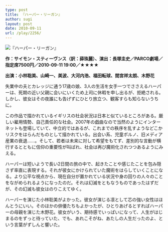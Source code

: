 ```yaml
---
type: post
title: 『ハーパー・リーガン』
author: sugi
layout: post
date: 2010-09-11
url: /play/2256/
---
```

<img src="/images/play/20100911.jpg" alt="『ハーパー・リーガン』" class="alignleft" />

**作：サイモン・スティーヴンス（訳：薛珠麗）、演出：長塚圭史／PARCO劇場／指定席7500円／2010-09-11 19:00／★★★★**

**出演：小林聡美、山崎一、美波、大河内浩、福田転球、間宮祥太朗、木野花**

失業中の夫とカレッジに通う17歳の娘、3人の生活を女手一つでささえるハーパーは、死期の近い父親に会いにいくため上司に休暇を申し出るが、拒絶される。しかし、彼女はその夜誰にも告げずにひとり旅立つ、観客すらも知らないうちに。

この作品で描かれているイギリスの社会状況は日本と似ているところがある。厳しい雇用情勢、自己責任的な社会。2007年の戯曲なので当然のようにインターネットも登場していて、中立的ではあるが、これまでの秩序を乱すようなどこかリスクをはらんだものとして描かれている。出会い系、児童ポルノ、旧メディア産業の衰退......。そして、若者は未来に対して希望をもてず、差別的な言動が横行するとともに信仰の重要性が叫ばれ、社会は再び魔術化されつつあるようにみえる。

ハーパーは短いようで長い2日間の旅の中で、起きたことや感じたことを包み隠さず率直に表現する。それが彼女にかけられていた魔術をはらしていくことになる。より公平な視点から、現在自分が置かれている状況や身の回りの人々のことをながめられるようになったのだ。それは幻滅をともなうものであったはずだが、その幻滅も彼女はのりこえてゆく。

ハーパーを演じた小林聡美がよかった。彼女が演じる凛として芯の強い女性はほんとうにいい。そのほかの俳優たちもよかったが、ひとりあげるとすればハーパーの母親を演じた木野花。彼女がいう、期待感でいっぱいになって、人生がはじまるのをずっと待っていた、でも、あれこそがね、あたしの人生だったのよ、という言葉がずしんと響いた。
